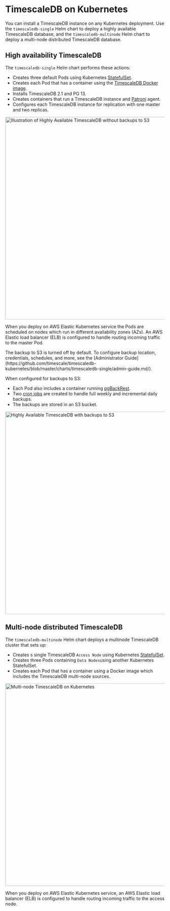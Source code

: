 # TimescaleDB on Kubernetes
You can install a TimescaleDB instance on any Kubernetes deployment. Use the
`timescaledb-single` Helm chart to deploy a highly available TimescaleDB
database, and the `timescaledb-multinode` Helm chart to deploy a multi-node
distributed TimescaleDB database. 

## High availability TimescaleDB 
The `timescaledb-single` Helm chart performs these actions:

* Creates three default Pods using Kubernetes
  [StatefulSet](https://kubernetes.io/docs/concepts/workloads/controllers/statefulset/).
* Creates each Pod that has a container using the [TimescaleDB Docker
  image](https://github.com/timescale/timescaledb-docker-ha).
* Installs TimescaleDB 2.1 and PG 13.
* Creates containers that run a TimescaleDB instance and
  [Patroni](https://patroni.readthedocs.io/en/latest/) agent.
* Configures each TimescaleDB instance for replication with one master and two
  replicas.

<img class="main-content__illustration" src="https://s3.amazonaws.com/assets.timescale.com/docs/images/timescaledb-single.png" alt="Illustration of Highly Available TimescaleDB without backups to S3" width="640"/>

When you deploy on AWS Elastic Kubernetes service the Pods are scheduled on
nodes which run in different availability zones (AZs). An AWS Elastic load
balancer (ELB) is configured to handle routing incoming traffic to the master
Pod.

<highlight type="note">
The backup to S3 is turned off by default. To configure backup location,
credentials, schedules, and more, see the [Administrator
Guide](https://github.com/timescale/timescaledb-kubernetes/blob/master/charts/timescaledb-single/admin-guide.md/).
</highlight>

When configured for backups to S3:
* Each Pod also includes a container running
  [pgBackRest](https://pgbackrest.org/).
* Two [cron jobs](https://kubernetes.io/docs/concepts/workloads/controllers/cron-jobs) 
are created to handle full weekly and incremental daily backups.
* The backups are stored in an S3 bucket.

<img class="main-content__illustration" src="https://s3.amazonaws.com/assets.timescale.com/docs/images/timescaledb-single-backups.png" alt="Highly Available TimescaleDB with backups to S3" width="640"/>

## Multi-node distributed TimescaleDB
The `timescaledb-multinode` Helm chart deploys a multinode TimescaleDB cluster
that sets up:

* Creates s single TimescaleDB `Access Node` using Kubernetes
  [StatefulSet](https://kubernetes.io/docs/concepts/workloads/controllers/statefulset/).
* Creates three Pods containing `Data Nodes`using another Kubernetes
  StatefulSet.
* Creates each Pod that has a container using a Docker image which includes the
  TimescaleDB multi-node sources.

<img class="main-content__illustration" src="https://s3.amazonaws.com/assets.timescale.com/docs/images/timescaledb-multi.png" alt="Multi-node TimescaleDB on Kubernetes" width="640"/>

When you deploy on AWS Elastic Kubernetes service, an AWS Elastic load balancer
(ELB) is configured to handle routing incoming traffic to the access node.
